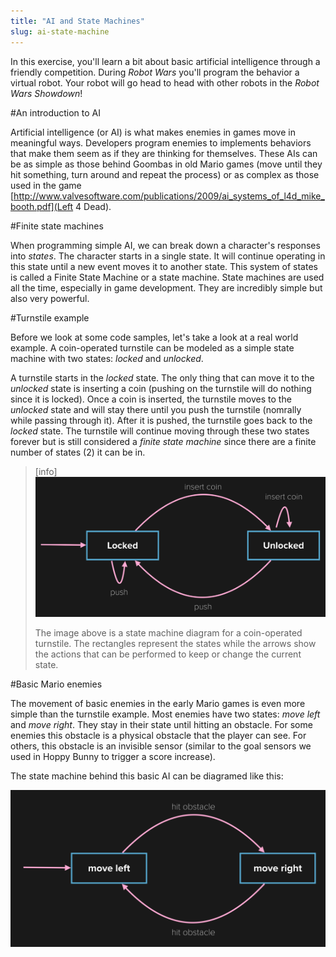 ```yaml
---
title: "AI and State Machines"
slug: ai-state-machine
---
```


In this exercise, you'll learn a bit about basic artificial intelligence through a friendly competition. During *Robot Wars* you'll program the behavior a virtual robot. Your robot will go head to head with other robots in the *Robot Wars Showdown*!

#An introduction to AI

Artificial intelligence (or AI) is what makes enemies in games move in meaningful ways. Developers program enemies to implements behaviors that make them seem as if they are thinking for themselves. These AIs can be as simple as those behind Goombas in old Mario games (move until they hit something, turn around and repeat the process) or as complex as those used in the game [http://www.valvesoftware.com/publications/2009/ai_systems_of_l4d_mike_booth.pdf](Left 4 Dead).

#Finite state machines

When programming simple AI, we can break down a character's responses into *states*. The character starts in a single state. It will continue operating in this state until a new event moves it to another state. This system of states is called a Finite State Machine or a state machine. State machines are used all the time, especially in game development. They are incredibly simple but also very powerful.

#Turnstile example

Before we look at some code samples, let's take a look at a real world example. A coin-operated turnstile can be modeled as a simple state machine with two states: *locked* and *unlocked*.

A turnstile starts in the *locked* state. The only thing that can move it to the *unlocked* state is inserting a coin (pushing on the turnstile will do nothing since it is locked). Once a coin is inserted, the turnstile moves to the *unlocked* state and will stay there until you push the turnstile (nomrally while passing through it). After it is pushed, the turnstile goes back to the *locked* state. The turnstile will continue moving through these two states forever but is still considered a *finite state machine* since there are a finite number of states (2) it can be in.

> [info]
> ![](./turnstile.png)
>
> The image above is a state machine diagram for a coin-operated turnstile. The rectangles represent the states while the arrows show the actions that can be performed to keep or change the current state.

#Basic Mario enemies

The movement of basic enemies in the early Mario games is even more simple than the turnstile example. Most enemies have two states: *move left* and *move right*. They stay in their state until hitting an obstacle. For some enemies this obstacle is a physical obstacle that the player can see. For others, this obstacle is an invisible sensor (similar to the goal sensors we used in Hoppy Bunny to trigger a score increase).

The state machine behind this basic AI can be diagramed like this:

![](./mario_basic.png)
